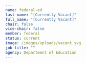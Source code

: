 ```yaml
---
name: federal-ed
last-name: "[Currently Vacant]"
full_name: "[Currently Vacant]"
chair: false
vice-chair: false
member: federal
status: current
image: /images/uploads/vacant.svg
job-title: ""
agency: Department of Education
---
```

